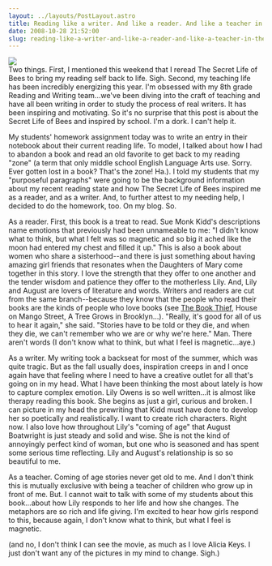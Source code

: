 ```yaml
---
layout: ../layouts/PostLayout.astro
title: Reading like a writer. And like a reader. And like a teacher in The Secret Life of Bees.
date: 2008-10-28 21:52:00
slug: reading-like-a-writer-and-like-a-reader-and-like-a-teacher-in-the-secret-life-of-bees
---
```


[![](http://www.libraries-archives.gov.mt/frak/2004_january/images/secret_life_of_bees.jpg)](http://www.libraries-archives.gov.mt/frak/2004_january/images/secret_life_of_bees.jpg)  
Two things. First, I mentioned this weekend that I reread The Secret Life of Bees to bring my reading self back to life. Sigh. Second, my teaching life has been incredibly energizing this year. I'm obsessed with my 8th grade Reading and Writing team...we've been diving into the craft of teaching and have all been writing in order to study the process of real writers. It has been inspiring and motivating. So it's no surprise that this post is about the Secret Life of Bees and inspired by school. I'm a dork. I can't help it.  
  
My students' homework assignment today was to write an entry in their notebook about their current reading life. To model, I talked about how I had to abandon a book and read an old favorite to get back to my reading "zone" (a term that only middle school English Language Arts use. Sorry. Ever gotten lost in a book? That's the zone! Ha.). I told my students that my "purposeful paragraphs" were going to be the background information about my recent reading state and how The Secret Life of Bees inspired me as a reader, and as a writer. And, to further attest to my needing help, I decided to do the homework, too. On my blog. So.  
  
As a reader. First, this book is a treat to read. Sue Monk Kidd's descriptions name emotions that previously had been unnameable to me: "I didn't know what to think, but what I felt was so magnetic and so big it ached like the moon had entered my chest and filled it up." This is also a book about women who share a sisterhood--and there is just something about having amazing girl friends that resonates when the Daughters of Mary come together in this story. I love the strength that they offer to one another and the tender wisdom and patience they offer to the motherless Lily. And, Lily and August are lovers of literature and words. Writers and readers are cut from the same branch--because they know that the people who read their books are the kinds of people who love books (see [The Book Thief](http://akindoflibrary.blogspot.com/2008/07/best-read-of-2008-so-far.html), House on Mango Street, A Tree Grows in Brooklyn...). "Really, it's good for all of us to hear it again," she said. "Stories have to be told or they die, and when they die, we can't remember who we are or why we're here." Man. There aren't words (I don't know what to think, but what I feel is magnetic...aye.)  
  
As a writer. My writing took a backseat for most of the summer, which was quite tragic. But as the fall usually does, inspiration creeps in and I once again have that feeling where I need to have a creative outlet for all that's going on in my head. What I have been thinking the most about lately is how to capture complex emotion. Lily Owens is so well written...it is almost like therapy reading this book. She begins as just a girl, curious and broken. I can picture in my head the prewriting that Kidd must have done to develop her so poetically and realistically. I want to create rich characters. Right now. I also love how throughout Lily's "coming of age" that August Boatwright is just steady and solid and wise. She is not the kind of annoyingly perfect kind of woman, but one who is seasoned and has spent some serious time reflecting. Lily and August's relationship is so so beautiful to me.  
  
As a teacher. Coming of age stories never get old to me. And I don't think this is mutually exclusive with being a teacher of children who grow up in front of me. But. I cannot wait to talk with some of my students about this book...about how Lily responds to her life and how she changes. The metaphors are so rich and life giving. I'm excited to hear how girls respond to this, because again, I don't know what to think, but what I feel is magnetic.  
  
(and no, I don't think I can see the movie, as much as I love Alicia Keys. I just don't want any of the pictures in my mind to change. Sigh.)